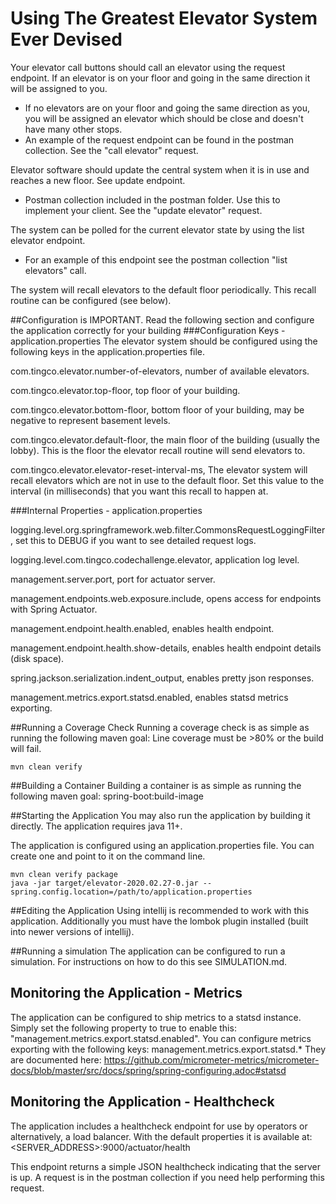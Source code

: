 # Using The Greatest Elevator System Ever Devised

Your elevator call buttons should call an elevator using the request endpoint. If an elevator is on your floor and going in the same direction it will be assigned to you. 
- If no elevators are on your floor and going the same direction as you, you will be assigned an elevator which should be close and doesn't have many other stops.
- An example of the request endpoint can be found in the postman collection. See the "call elevator" request.

Elevator software should update the central system when it is in use and reaches a new floor. See update endpoint.
- Postman collection included in the postman folder. Use this to implement your client. See the "update elevator" request.

The system can be polled for the current elevator state by using the list elevator endpoint.
- For an example of this endpoint see the postman collection "list elevators" call.

The system will recall elevators to the default floor periodically. This recall routine can be configured (see below).

##Configuration is IMPORTANT. Read the following section and configure the application correctly for your building
###Configuration Keys - application.properties
The elevator system should be configured using the following keys in the application.properties file.

com.tingco.elevator.number-of-elevators, number of available elevators.

com.tingco.elevator.top-floor, top floor of your building.

com.tingco.elevator.bottom-floor, bottom floor of your building, may be negative to represent basement levels.

com.tingco.elevator.default-floor, the main floor of the building (usually the lobby). This is the floor the elevator recall routine will send elevators to.

com.tingco.elevator.elevator-reset-interval-ms, The elevator system will recall elevators which are not in use to the default floor. Set this value to the interval (in milliseconds) that you want this recall to happen at.


###Internal Properties - application.properties

logging.level.org.springframework.web.filter.CommonsRequestLoggingFilter, set this to DEBUG if you want to see detailed request logs.

logging.level.com.tingco.codechallenge.elevator, application log level.

management.server.port, port for actuator server.

management.endpoints.web.exposure.include, opens access for endpoints with Spring Actuator.

management.endpoint.health.enabled, enables health endpoint.

management.endpoint.health.show-details, enables health endpoint details (disk space).

spring.jackson.serialization.indent_output, enables pretty json responses.

management.metrics.export.statsd.enabled, enables statsd metrics exporting.

##Running a Coverage Check
Running a coverage check is as simple as running the following maven goal:
Line coverage must be >80% or the build will fail.

```
mvn clean verify
```

##Building a Container
Building a container is as simple as running the following maven goal:
spring-boot:build-image

##Starting the Application
You may also run the application by building it directly. The application requires java 11+.

The application is configured using an application.properties file. You can create one and point to it on the command line.
```
mvn clean verify package
java -jar target/elevator-2020.02.27-0.jar --spring.config.location=/path/to/application.properties
```

##Editing the Application
Using intellij is recommended to work with this application. Additionally you must have the lombok plugin installed (built into newer versions of intellij).

##Running a simulation
The application can be configured to run a simulation. For instructions on how to do this see SIMULATION.md.


## Monitoring the Application - Metrics
The application can be configured to ship metrics to a statsd instance. Simply set the following property to true to enable this: "management.metrics.export.statsd.enabled".
You can configure metrics exporting with the following keys: management.metrics.export.statsd.* They are documented here: https://github.com/micrometer-metrics/micrometer-docs/blob/master/src/docs/spring/spring-configuring.adoc#statsd


## Monitoring the Application - Healthcheck
The application includes a healthcheck endpoint for use by operators or alternatively, a load balancer. With the default properties it is available at: <SERVER_ADDRESS>:9000/actuator/health

This endpoint returns a simple JSON healthcheck indicating that the server is up. A request is in the postman collection if you need help performing this request.
